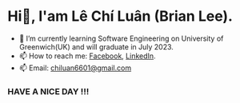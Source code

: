 # Hi👋, I'am Lê Chí Luân (Brian Lee).
- 🔭 I’m currently learning Software Engineering on University of Greenwich(UK) and will graduate in July 2023.
- 📫 How to reach me: <a href="https://fb.com/chiluanit" target="_blank">Facebook</a>, <a href="https://linkedin.com/in/lechiluan" target="_blank">LinkedIn</a>. 
- 📫 Email: chiluan6601@gmail.com 
### HAVE A NICE DAY !!!
